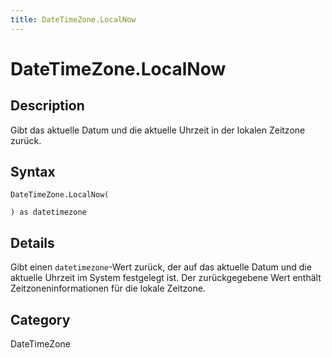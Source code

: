 ```yaml
---
title: DateTimeZone.LocalNow
---
```


# DateTimeZone.LocalNow


## Description

Gibt das aktuelle Datum und die aktuelle Uhrzeit in der lokalen Zeitzone zurück.


## Syntax

```powerquery
DateTimeZone.LocalNow(

) as datetimezone
```


## Details

Gibt einen <code>datetimezone</code>-Wert zurück, der auf das aktuelle Datum und die aktuelle Uhrzeit im System festgelegt ist.    Der zurückgegebene Wert enthält Zeitzoneninformationen für die lokale Zeitzone.



## Category
DateTimeZone
